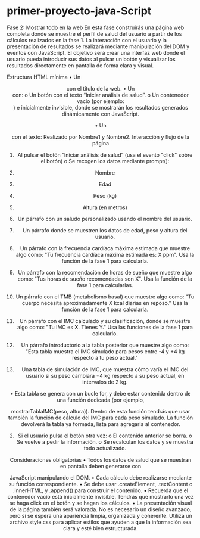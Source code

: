 # primer-proyecto-java-Script

Fase 2: Mostrar todo en la web
En esta fase construirás una página web completa donde se muestre el perfil de salud del
usuario a partir de los cálculos realizados en la fase 1. La interacción con el usuario y la
presentación de resultados se realizará mediante manipulación del DOM y eventos con
JavaScript. El objetivo será crear una interfaz web donde el usuario pueda introducir sus
datos al pulsar un botón y visualizar los resultados directamente en pantalla de forma clara
y visual.

Estructura HTML mínima
• Un <header> con el título de la web.
• Un <main> con:
o Un botón con el texto “Iniciar análisis de salud”.
o Un contenedor vacío (por ejemplo: <div id="contenido">) e inicialmente
invisible, donde se mostrarán los resultados generados dinámicamente con
JavaScript.

• Un <footer> con el texto: Realizado por Nombre1 y Nombre2.
Interacción y flujo de la página

1. Al pulsar el botón “Iniciar análisis de salud” (usa el evento "click" sobre el botón) o Se recogen los datos mediante prompt():
1. Nombre
2. Edad
3. Peso (kg)
4. Altura (en metros)

1. Un párrafo con un saludo personalizado usando el nombre del
usuario.

2. Un párrafo donde se muestren los datos de edad, peso y altura del
usuario.

3. Un párrafo con la frecuencia cardíaca máxima estimada que muestre
algo como: "Tu frecuencia cardíaca máxima estimada es: X ppm". Usa
la función de la fase 1 para calcularla.

4. Un párrafo con la recomendación de horas de sueño que muestre
algo como: "Tus horas de sueño recomendadas son X". Usa la función
de la fase 1 para calcularlas.

5. Un párrafo con el TMB (metabolismo basal) que muestre algo como:
"Tu cuerpo necesita aproximadamente X kcal diarias en reposo." Usa
la función de la fase 1 para calcularla.

6. Un párrafo con el IMC calculado y su clasificación, donde se muestre
algo como: "Tu IMC es X. Tienes Y." Usa las funciones de la fase 1 para
calcularlo.

7. Un párrafo introductorio a la tabla posterior que muestre algo como:
"Esta tabla muestra el IMC simulado para pesos entre -4 y +4 kg
respecto a tu peso actual."

8. Una tabla de simulación de IMC, que muestra cómo varía el IMC del
usuario si su peso cambiara ±4 kg respecto a su peso actual, en
intervalos de 2 kg.

• Esta tabla se genera con un bucle for, y debe estar contenida
dentro de una función dedicada (por ejemplo,

mostrarTablaIMC(peso, altura)). Dentro de esta función tendrás
que usar también la función de cálculo del IMC para cada peso
simulado. La función devolverá la tabla ya formada, lista para
agregarla al contenedor.

2. Si el usuario pulsa el botón otra vez:
o El contenido anterior se borra.
o Se vuelve a pedir la información.
o Se recalculan los datos y se muestra todo actualizado.

Consideraciones obligatorias
• Todos los datos de salud que se muestran en pantalla deben generarse con

JavaScript manipulando el DOM.
• Cada cálculo debe realizarse mediante su función correspondiente.
• Se debe usar .createElement, .textContent o .innerHTML, y .append() para construir
el contenido.
• Recuerda que el contenedor vacío está inicialmente invisible. Tendrás que
mostrarlo una vez se haga click en el botón y se hagan los cálculos.
• La presentación visual de la página también será valorada. No es necesario un
diseño avanzado, pero sí se espera una apariencia limpia, organizada y coherente.
Utiliza un archivo style.css para aplicar estilos que ayuden a que la información sea
clara y esté bien estructurada.